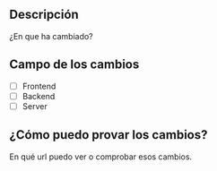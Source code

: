 ## Descripción
¿En que ha cambiado?

## Campo de los cambios 

- [ ] Frontend
- [ ] Backend
- [ ] Server

## ¿Cómo puedo provar los cambios?
 En qué url puedo ver o comprobar esos cambios.
 
